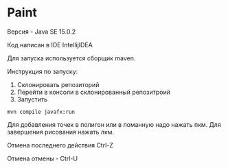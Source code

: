 Paint
===
Версия - Java SE 15.0.2

Код написан в IDE IntellijIDEA

Для запуска используется сборщик maven.

Инструкция по запуску:
1. Склонировать репозиторий
2. Перейти в консоли в склонированный репозитроий
3. Запустить 
```
mvn compile javafx:run
```

Для добавления точек в полигон или в ломанную надо нажать пкм. Для завершения рисования нажать лкм.

Отмена последнего действия Ctrl-Z

Отмена отмены - Ctrl-U